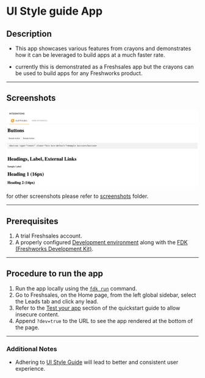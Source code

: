 # UI Style guide App

## Description

* This app showcases various features from crayons and demonstrates how it can be leveraged to build apps at a much faster rate.

* currently this is demonstrated as a Freshsales app but the crayons can be used to build apps for any Freshworks product.

***

## Screenshots

<img src="./Screenshots/App Face.png">

for other screenshots please refer to [screenshots](./screenshots) folder.

***

## Prerequisites

1. A trial Freshsales account.
2. A properly configured [Development environment](https://developers.freshsales.io/docs/quick-start//) along with the [FDK (Freshworks Development Kit)](https://developers.freshsales.io/docs/freshsales-sdk/).

***

## Procedure to run the app

1. Run the app locally using the [`fdk run`](https://developers.freshsales.io/docs/freshsales-sdk/#_run) command.
2. Go to Freshsales, on the Home page, from the left global sidebar, select the Leads tab and click any lead.
3. Refer to the [Test your app](https://developers.freshsales.io/docs/quick-start/#test_your_app) section of the quickstart guide to allow insecure content.
4. Append `?dev=true` to the URL to see the app rendered at the bottom of the page.

***

### Additional Notes

* Adhering to [UI Style Guide](https://developers.freshsales.io/docs/ui-style-guide/) will lead to better and consistent user experience.